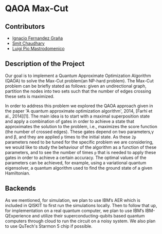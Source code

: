 # QAOA Max-Cut

## Contributors

  + [Ignacio Fernandez Graña](https://github.com/inafergra)
  + [Smit Chaudhary](https://github.com/smitchaudhary)
  + [Luigi Pio Mastrodomenico](https://github.com/Aloisiu)


## Description of the Project

Our goal is to implement a Quantum Approximate Optimization Algorithm (QAOA) to solve the Max-Cut problem(an NP-hard problem). The Max-Cut problem can be briefly stated as follows: given an undirectional graph, partition the nodes into two sets such that the number of edges crossing these sets is maximized.

In order to address this problem we explored the QAOA approach given in the paper 'A quantum approximate optimization algorithm', 2014, [Farhi et al., 2014][1]. The main idea is to start with a maximal superposition state and apply a combination of gates in order to achieve a state that approximates the solution to the problem, i.e., maximizes the score function (the number of crossed edges). These gates depend on two parameters,γ and β, and they are applied `p` times to the initial state. As these `2p` parameters need to be tuned for the specific problem we are considering, we would like to study the behaviour of the algorithm as a function of these parameters, and to see the number of times `p` that is needed to apply these gates in order to achieve a certain accuracy. The optimal values of the parameters can be achieved, for example, using a variational quantum eigensolver, a quantum algorithm used to find the ground state of a given Hamiltonian.

## Backends

As we mentioned, for simulation, we plan to use IBM’s AER which is included in QISKIT to first run the simulations locally. Then to follow that up, for implementation on a real quantum computer, we plan to use IBM’s IBM-QExperience and utilize their superconducting-qubits based quantum computers through cloud to run the circuit on a noisy system. We also plan to use QuTech's Starmon 5 chip if possible.
